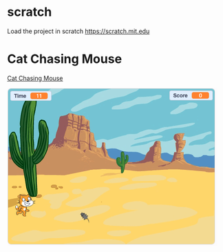 # scratch

Load the project in scratch https://scratch.mit.edu


# Cat Chasing Mouse

[Cat Chasing Mouse](./catChasingMouse)

![Cat Chasing Mouse](./catChasingMouse/CatChasingMouse-Scratch.png)
